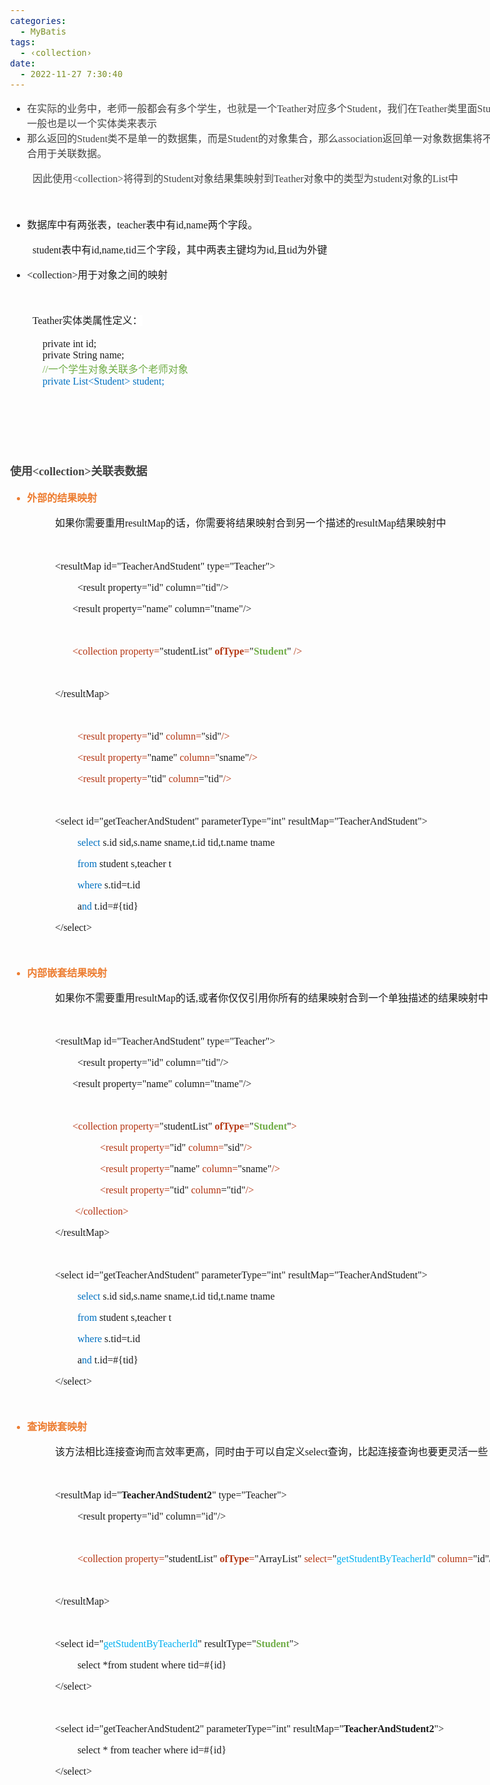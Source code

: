 ```yaml
---
categories:
  - MyBatis
tags:
  - ‹collection›
date:
  - 2022-11-27 7:30:40
---
```


<body lang=zh-CN style='font-family:"Microsoft YaHei UI";font-size:12.0pt'>
<!--StartFragment-->

<div style='direction:ltr;border-width:100%'>

<div style='direction:ltr;margin-top:0in;margin-left:0in;width:8.3083in'>

<div style='direction:ltr;margin-top:0in;margin-left:0in;width:8.3083in'>

<ul type=disc style='direction:ltr;unicode-bidi:embed;margin-top:0in;
 margin-bottom:0in'>
 <li style='margin-top:0;margin-bottom:0;vertical-align:middle'><span
     style='font-family:"Microsoft YaHei UI";font-size:12.0pt;color:#444444'
     lang=zh-CN>在实际的业务中，老师一般都会有多个学生，也就是一个</span><span style='font-family:"Comic Sans MS";
     font-size:12.0pt;color:#444444' lang=en-US>Teather</span><span
     style='font-family:"Microsoft YaHei UI";font-size:12.0pt;color:#444444'
     lang=zh-CN>对应多个</span><span style='font-family:"Comic Sans MS";font-size:
     12.0pt;color:#444444' lang=en-US>Student</span><span style='font-family:
     "Microsoft YaHei UI";font-size:12.0pt;color:#444444' lang=zh-CN>，我们在</span><span
     style='font-family:"Comic Sans MS";font-size:12.0pt;color:#444444'
     lang=en-US>Teather</span><span style='font-family:"Microsoft YaHei UI";
     font-size:12.0pt;color:#444444' lang=zh-CN>类里面</span><span
     style='font-family:"Comic Sans MS";font-size:12.0pt;color:#444444'
     lang=en-US>Student</span><span style='font-family:"Microsoft YaHei UI";
     font-size:12.0pt;color:#444444' lang=zh-CN>一般也是以一个实体类来表示</span></li>
 <li style='margin-top:0;margin-bottom:0;vertical-align:middle'><span
     style='font-family:"Microsoft YaHei UI";font-size:12.0pt;color:#444444'
     lang=zh-CN>那么返回的</span><span style='font-family:"Comic Sans MS";
     font-size:12.0pt;color:#444444' lang=en-US>Student</span><span
     style='font-family:"Microsoft YaHei UI";font-size:12.0pt;color:#444444'
     lang=zh-CN>类不是单一的数据集，而是</span><span style='font-family:"Comic Sans MS";
     font-size:12.0pt;color:#444444' lang=en-US>Student</span><span
     style='font-family:"Microsoft YaHei UI";font-size:12.0pt;color:#444444'
     lang=zh-CN>的对象集合，那么</span><span style='font-family:"Comic Sans MS";
     font-size:12.0pt;color:#444444' lang=en-US>association</span><span
     style='font-family:"Microsoft YaHei UI";font-size:12.0pt;color:#444444'
     lang=zh-CN>返回单一对象数据集将不适合用于关联数据。</span></li>
</ul>

<p style='margin-left:.375in;font-size:12.0pt;color:#444444'><span
style='font-family:"Microsoft YaHei UI"' lang=zh-CN>因此使用</span><span
style='font-family:"Comic Sans MS"' lang=en-US>&lt;collection&gt;</span><span
style='font-family:"Microsoft YaHei UI"' lang=zh-CN>将得到的</span><span
style='font-family:"Comic Sans MS"' lang=en-US>Student</span><span
style='font-family:"Microsoft YaHei UI"' lang=zh-CN>对象结果集映射到</span><span
style='font-family:"Comic Sans MS"' lang=en-US>Teather</span><span
style='font-family:"Microsoft YaHei UI"' lang=zh-CN>对象中的类型为</span><span
style='font-family:"Comic Sans MS"' lang=en-US>student</span><span
style='font-family:"Microsoft YaHei UI"' lang=zh-CN>对象的</span><span
style='font-family:"Comic Sans MS"' lang=en-US>List</span><span
style='font-family:"Microsoft YaHei UI"' lang=zh-CN>中</span></p>

<p style='margin-left:.375in;font-family:"Microsoft YaHei UI";
font-size:12.0pt;color:#444444'>&nbsp;</p>

<ul type=disc style='direction:ltr;unicode-bidi:embed;margin-top:0in;
 margin-bottom:0in'>
 <li style='margin-top:0;margin-bottom:0;vertical-align:middle'><span
     style='font-family:"Microsoft YaHei";font-size:12.0pt'>数据库中有两张表，</span><span
     style='font-family:"Comic Sans MS";font-size:12.0pt'>teacher</span><span
     style='font-family:"Microsoft YaHei";font-size:12.0pt'>表中有</span><span
     style='font-family:"Comic Sans MS";font-size:12.0pt'>id,name</span><span
     style='font-family:"Microsoft YaHei";font-size:12.0pt'>两个字段。</span></li>
</ul>

<p style='margin-left:.375in;font-size:12.0pt'><span
style='font-family:"Comic Sans MS"'>student</span><span style='font-family:
"Microsoft YaHei UI"'>表中有</span><span style='font-family:"Comic Sans MS"'>id,name,tid</span><span
style='font-family:"Microsoft YaHei UI"'>三个字段，其中两表主键均为</span><span
style='font-family:"Comic Sans MS"'>id,</span><span style='font-family:"Microsoft YaHei UI"'>且</span><span
style='font-family:"Comic Sans MS"'>tid</span><span style='font-family:"Microsoft YaHei UI"'>为外键</span></p>

<ul type=disc style='direction:ltr;unicode-bidi:embed;margin-top:0in;
 margin-bottom:0in'>
 <li style='margin-top:0;margin-bottom:0;vertical-align:middle'><span
     style='font-family:"Comic Sans MS";font-size:12.0pt' lang=en-US>&lt;collection&gt;</span><span
     style='font-family:"Microsoft YaHei UI";font-size:12.0pt' lang=zh-CN>用于对象之间的映射</span></li>
</ul>

<p style='font-family:"Comic Sans MS";font-size:12.0pt'>&nbsp;</p>

<p style='margin-left:.375in;margin-top:0pt;margin-bottom:12pt;line-height:
19pt;font-size:12.0pt'><span style='font-family:"Comic Sans MS";background:
white' lang=en-US>Teather</span><span style='font-family:"Microsoft YaHei UI";
background:white' lang=zh-CN>实体类属性定义：</span></p>

<p style='margin-left:.375in;font-size:12.0pt'><span
style='font-family:"Comic Sans MS"' lang=zh-CN><span
style='mso-spacerun:yes'>    </span>private int id;<br>
<span style='mso-spacerun:yes'>    </span>private String name;<br>
<span style='mso-spacerun:yes'> </span></span><span style='font-family:"Comic Sans MS";
color:#70AD47' lang=zh-CN><span style='mso-spacerun:yes'>   </span>//</span><span
style='font-family:"Microsoft YaHei UI";color:#70AD47' lang=zh-CN>一个学生对象关联多个老师对象</span><span
style='font-family:"Comic Sans MS"' lang=zh-CN><br>
<span style='mso-spacerun:yes'>   </span></span><span style='font-family:"Comic Sans MS";
color:#0070C0' lang=zh-CN><span style='mso-spacerun:yes'> </span>private </span><span
style='font-family:"Comic Sans MS";color:#0070C0' lang=en-US>List&lt;Student&gt;</span><span
style='font-family:"Comic Sans MS";color:#0070C0' lang=zh-CN> </span><span
style='font-family:"Comic Sans MS";color:#0070C0' lang=en-US>student</span><span
style='font-family:"Comic Sans MS";color:#0070C0' lang=zh-CN>;</span></p>

<p style='margin-left:.375in;font-family:"Comic Sans MS";font-size:
12.0pt'>&nbsp;</p>

<p style='margin-left:.375in;font-family:"Comic Sans MS";font-size:
12.0pt'>&nbsp;</p>

<p style='margin-left:.375in;font-family:"Comic Sans MS";font-size:
12.0pt'>&nbsp;</p>

<p style='font-size:13.5pt;color:#444444'><span style='font-weight:
bold;font-family:"Microsoft YaHei UI"' lang=zh-CN>使用</span><span
style='font-weight:bold;font-family:"Comic Sans MS"' lang=en-US>&lt;collec</span><span
style='font-weight:bold;font-family:"Comic Sans MS"' lang=zh-CN>tion</span><span
style='font-weight:bold;font-family:"Comic Sans MS"' lang=en-US>&gt;</span><span
style='font-weight:bold;font-family:"Microsoft YaHei UI"' lang=zh-CN>关联表数据</span></p>

<ul type=disc style='direction:ltr;unicode-bidi:embed;margin-top:0in;
 margin-bottom:0in'>
 <li style='margin-top:0;margin-bottom:0;vertical-align:middle;color:#ED7D31'><span
     style='font-weight:bold;font-family:"Microsoft YaHei UI";font-size:12.0pt'>外部的结果映射</span></li>
</ul>

<p style='margin-left:.75in;font-size:12.0pt'><span
style='font-family:"Microsoft YaHei UI"' lang=zh-CN>如果你需要重用</span><span
style='font-family:"Comic Sans MS"' lang=en-US>resultMap</span><span
style='font-family:"Microsoft YaHei UI"' lang=zh-CN>的话，你需要将结果映射合到另一个描述的</span><span
style='font-family:"Comic Sans MS"' lang=en-US>resultMap</span><span
style='font-family:"Microsoft YaHei UI"' lang=zh-CN>结果映射中</span></p>

<p style='margin-left:.75in;font-family:"Microsoft YaHei UI";
font-size:12.0pt'>&nbsp;</p>

<p style='margin-left:.75in;font-family:"Comic Sans MS";font-size:
12.0pt'>&lt;resultMap id=&quot;TeacherAndStudent&quot;
type=&quot;Teacher&quot;&gt;</p>

<p style='margin-left:1.125in;font-family:"Comic Sans MS";
font-size:12.0pt'>&lt;result property=&quot;id&quot;
column=&quot;tid&quot;/&gt;</p>

<p style='margin-left:.75in;font-family:"Comic Sans MS";font-size:
12.0pt'><span style='mso-spacerun:yes'>       </span>&lt;result
property=&quot;name&quot; column=&quot;tname&quot;/&gt;</p>

<p style='margin-left:.75in;font-family:"Comic Sans MS";font-size:
12.0pt'><span style='mso-spacerun:yes'>        </span></p>

<p style='margin-left:.75in;font-family:"Comic Sans MS";font-size:
12.0pt'><span lang=zh-CN><span style='mso-spacerun:yes'>   </span></span><span
style='color:#ED7D31' lang=zh-CN><span style='mso-spacerun:yes'>  </span></span><span
style='color:#B43512' lang=zh-CN><span
style='mso-spacerun:yes'>  </span>&lt;collection property=</span><span
lang=zh-CN>&quot;studentList&quot; </span><span style='font-weight:bold;
color:#B43512' lang=zh-CN>ofType</span><span style='color:#B43512' lang=zh-CN>=</span><span
lang=zh-CN>&quot;</span><span style='font-weight:bold;color:#70AD47'
lang=zh-CN>Student</span><span lang=zh-CN>&quot;</span><span lang=en-US> </span><span
style='color:#B43512' lang=zh-CN>/&gt;</span></p>

<p style='font-family:"Comic Sans MS";font-size:12.0pt;color:#B43512'>&nbsp;</p>

<p style='margin-left:.75in;font-family:"Comic Sans MS";font-size:
12.0pt'>&lt;/resultMap&gt;</p>

<p style='margin-left:.75in;font-family:"Comic Sans MS";font-size:
12.0pt'>&nbsp;</p>

<p style='margin-left:1.125in;font-family:"Comic Sans MS";
font-size:12.0pt'><span style='color:#B43512'>&lt;result property=</span>&quot;id&quot;<span
style='color:#B43512'> column=</span>&quot;sid&quot;<span style='color:#B43512'>/&gt;</span></p>

<p style='margin-left:1.125in;font-family:"Comic Sans MS";
font-size:12.0pt'><span style='color:#B43512'>&lt;result property=</span>&quot;name&quot;<span
style='color:#B43512'> column=</span>&quot;sname&quot;<span style='color:#B43512'>/&gt;</span></p>

<p style='margin-left:1.125in;font-family:"Comic Sans MS";
font-size:12.0pt'><span style='color:#B43512'>&lt;result property=</span>&quot;tid&quot;<span
style='color:#B43512'> column</span>=&quot;tid&quot;<span style='color:#B43512'>/&gt;</span></p>

<p style='margin-left:1.125in;font-family:"Comic Sans MS";
font-size:12.0pt'>&nbsp;</p>

<p style='margin-left:.75in;font-family:"Comic Sans MS";font-size:
12.0pt'>&lt;select id=&quot;getTeacherAndStudent&quot;
parameterType=&quot;int&quot; resultMap=&quot;TeacherAndStudent&quot;&gt;</p>

<p style='margin-left:1.125in;font-family:"Comic Sans MS";
font-size:12.0pt'><span style='color:#0070C0'>select</span> s.id sid,s.name
sname,t.id tid,t.name tname </p>

<p style='margin-left:1.125in;font-family:"Comic Sans MS";
font-size:12.0pt'><span style='color:#0070C0'>from</span> student s,teacher t </p>

<p style='margin-left:1.125in;font-family:"Comic Sans MS";
font-size:12.0pt'><span style='color:#0070C0'>where</span> s.tid=t.id </p>

<p style='margin-left:1.125in;font-family:"Comic Sans MS";
font-size:12.0pt'>a<span style='color:#0070C0'>nd</span> t.id=#{tid}</p>

<p style='margin-left:.75in;font-family:"Comic Sans MS";font-size:
12.0pt'>&lt;/select&gt;</p>

<p style='margin-left:.75in;font-family:"Microsoft YaHei UI";
font-size:12.0pt'>&nbsp;</p>

<ul type=disc style='direction:ltr;unicode-bidi:embed;margin-top:0in;
 margin-bottom:0in'>
 <li style='margin-top:0;margin-bottom:0;vertical-align:middle;color:#ED7D31'><span
     style='font-weight:bold;font-family:"Microsoft YaHei UI";font-size:12.0pt'>内部嵌套结果映射</span></li>
</ul>

<p style='margin-left:.75in;font-size:12.0pt'><span
style='font-family:"Microsoft YaHei UI"' lang=zh-CN>如果你不需要重用</span><span
style='font-family:"Comic Sans MS"' lang=en-US>resultMap</span><span
style='font-family:"Microsoft YaHei UI"' lang=zh-CN>的话</span><span
style='font-family:"Comic Sans MS"' lang=zh-CN>,</span><span style='font-family:
"Microsoft YaHei UI"' lang=zh-CN>或者你仅仅引用你所有的结果映射合到一个单独描述的结果映射中</span></p>

<p style='margin-left:.75in;font-family:"Microsoft YaHei UI";
font-size:12.0pt'>&nbsp;</p>

<p style='margin-left:.75in;font-family:"Comic Sans MS";font-size:
12.0pt'>&lt;resultMap id=&quot;TeacherAndStudent&quot;
type=&quot;Teacher&quot;&gt;</p>

<p style='margin-left:1.125in;font-family:"Comic Sans MS";
font-size:12.0pt'>&lt;result property=&quot;id&quot;
column=&quot;tid&quot;/&gt;</p>

<p style='margin-left:.75in;font-family:"Comic Sans MS";font-size:
12.0pt'><span style='mso-spacerun:yes'>       </span>&lt;result
property=&quot;name&quot; column=&quot;tname&quot;/&gt;</p>

<p style='margin-left:.75in;font-family:"Comic Sans MS";font-size:
12.0pt'><span style='mso-spacerun:yes'>        </span></p>

<p style='margin-left:.75in;font-family:"Comic Sans MS";font-size:
12.0pt'><span style='mso-spacerun:yes'>   </span><span style='color:#ED7D31'><span
style='mso-spacerun:yes'>  </span></span><span style='color:#B43512'><span
style='mso-spacerun:yes'>  </span>&lt;collection property=</span>&quot;studentList&quot;
<span style='font-weight:bold;color:#B43512'>ofType</span><span
style='color:#B43512'>=</span>&quot;<span style='font-weight:bold;color:#70AD47'>Student</span>&quot;<span
style='color:#B43512'>&gt;</span></p>

<p style='margin-left:1.5in;font-family:"Comic Sans MS";font-size:
12.0pt'><span style='color:#B43512'>&lt;result property=</span>&quot;id&quot;<span
style='color:#B43512'> column=</span>&quot;sid&quot;<span style='color:#B43512'>/&gt;</span></p>

<p style='margin-left:1.5in;font-family:"Comic Sans MS";font-size:
12.0pt'><span style='color:#B43512'>&lt;result property=</span>&quot;name&quot;<span
style='color:#B43512'> column=</span>&quot;sname&quot;<span style='color:#B43512'>/&gt;</span></p>

<p style='margin-left:1.5in;font-family:"Comic Sans MS";font-size:
12.0pt'><span style='color:#B43512'>&lt;result property=</span>&quot;tid&quot;<span
style='color:#B43512'> column</span>=&quot;tid&quot;<span style='color:#B43512'>/&gt;</span></p>

<p style='margin-left:.75in;font-family:"Comic Sans MS";font-size:
12.0pt;color:#B43512'><span style='mso-spacerun:yes'>       
</span>&lt;/collection&gt;</p>

<p style='margin-left:.75in;font-family:"Comic Sans MS";font-size:
12.0pt'>&lt;/resultMap&gt;</p>

<p style='margin-left:.75in;font-family:"Comic Sans MS";font-size:
12.0pt'>&nbsp;</p>

<p style='margin-left:.75in;font-family:"Comic Sans MS";font-size:
12.0pt'>&lt;select id=&quot;getTeacherAndStudent&quot;
parameterType=&quot;int&quot; resultMap=&quot;TeacherAndStudent&quot;&gt;</p>

<p style='margin-left:1.125in;font-family:"Comic Sans MS";
font-size:12.0pt'><span style='color:#0070C0'>select</span> s.id sid,s.name
sname,t.id tid,t.name tname </p>

<p style='margin-left:1.125in;font-family:"Comic Sans MS";
font-size:12.0pt'><span style='color:#0070C0'>from</span> student s,teacher t </p>

<p style='margin-left:1.125in;font-family:"Comic Sans MS";
font-size:12.0pt'><span style='color:#0070C0'>where</span> s.tid=t.id </p>

<p style='margin-left:1.125in;font-family:"Comic Sans MS";
font-size:12.0pt'>a<span style='color:#0070C0'>nd</span> t.id=#{tid}</p>

<p style='margin-left:.75in;font-family:"Comic Sans MS";font-size:
12.0pt'>&lt;/select&gt;</p>

<p style='margin-left:.375in;font-family:"Comic Sans MS";font-size:
12.0pt'>&nbsp;</p>

<ul type=disc style='direction:ltr;unicode-bidi:embed;margin-top:0in;
 margin-bottom:0in'>
 <li style='margin-top:0;margin-bottom:0;vertical-align:middle;color:#ED7D31'><span
     style='font-weight:bold;font-family:"Microsoft YaHei UI";font-size:12.0pt'>查询嵌套映射</span></li>
</ul>

<p style='margin-left:.75in;font-size:12.0pt'><span
style='font-family:"Microsoft YaHei"'>该方法相比连接查询而言效率更高，同时由于可以自定义</span><span
style='font-family:"Comic Sans MS"'>select</span><span style='font-family:"Microsoft YaHei"'>查询，比起连接查询也要更灵活一些</span></p>

<p style='margin-left:.75in;font-family:"Microsoft YaHei";
font-size:12.0pt'>&nbsp;</p>

<p style='margin-left:.75in;font-family:"Comic Sans MS";font-size:
12.0pt'>&lt;resultMap id=&quot;<span style='font-weight:bold'>TeacherAndStudent2</span>&quot;
type=&quot;Teacher&quot;&gt;</p>

<p style='margin-left:1.125in;font-family:"Comic Sans MS";
font-size:12.0pt'>&lt;result property=&quot;id&quot; column=&quot;id&quot;/&gt;</p>

<p style='margin-left:.75in;font-family:"Comic Sans MS";font-size:
12.0pt'>&nbsp;</p>

<p style='margin-left:1.125in;font-family:"Comic Sans MS";
font-size:12.0pt'><span style='color:#B43512'>&lt;collection property=</span>&quot;studentList&quot;
<span style='font-weight:bold;color:#B43512'>ofType</span><span
style='color:#B43512'>=</span>&quot;ArrayList&quot; <span style='color:#B43512'>select=</span>&quot;<span
style='color:#00B0F0'>getStudentByTeacherId</span>&quot;<span style='color:
#B43512'> column=</span>&quot;id&quot;/&gt;</p>

<p style='margin-left:1.125in;font-family:"Comic Sans MS";
font-size:12.0pt'>&nbsp;</p>

<p style='margin-left:.75in;font-family:"Comic Sans MS";font-size:
12.0pt'>&lt;/resultMap&gt;</p>

<p style='margin-left:.75in;font-family:"Comic Sans MS";font-size:
12.0pt'>&nbsp;</p>

<p style='margin-left:.75in;font-family:"Comic Sans MS";font-size:
12.0pt'>&lt;select id=&quot;<span style='color:#00B0F0'>getStudentByTeacherId</span>&quot;
resultType=&quot;<span style='font-weight:bold;color:#70AD47'>Student</span>&quot;&gt;</p>

<p style='margin-left:1.125in;font-family:"Comic Sans MS";
font-size:12.0pt'>select *from student where tid=#{id}</p>

<p style='margin-left:.75in;font-family:"Comic Sans MS";font-size:
12.0pt'>&lt;/select&gt;</p>

<p style='margin-left:.75in;font-family:"Comic Sans MS";font-size:
12.0pt'>&nbsp;</p>

<p style='margin-left:.75in;font-family:"Comic Sans MS";font-size:
12.0pt'>&lt;select id=&quot;getTeacherAndStudent2&quot;
parameterType=&quot;int&quot; resultMap=&quot;<span style='font-weight:bold'>TeacherAndStudent2</span>&quot;&gt;</p>

<p style='margin-left:1.125in;font-family:"Comic Sans MS";
font-size:12.0pt'>select * from teacher where id=#{id}</p>

<p style='margin-left:.75in;font-family:"Comic Sans MS";font-size:
12.0pt'>&lt;/select&gt;</p>

<p style='margin-left:.375in;font-family:"Comic Sans MS";font-size:
12.0pt'>&nbsp;</p>

<p style='margin-left:.375in;font-family:"Comic Sans MS";font-size:
12.0pt'>&nbsp;</p>

<p style='margin-left:.375in;font-family:"Comic Sans MS";font-size:
12.0pt'>&nbsp;</p>

<p style='margin-left:.375in;font-family:"Comic Sans MS";font-size:
12.0pt'>&nbsp;</p>

</div>

</div>

</div>

<!--EndFragment-->
</body>
